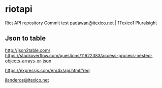 # riotapi
Riot API repository
Commit test
padawan@itexico.net | 1Texico1
Pluralsight


Json to table
--------------
http://json2table.com/
https://stackoverflow.com/questions/11922383/access-process-nested-objects-arrays-or-json

https://expressjs.com/en/4x/api.html#req

jlanderos@itexico.net

